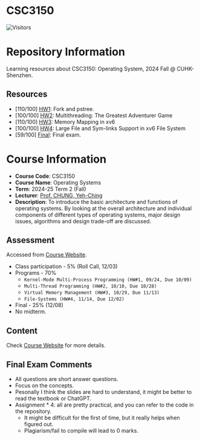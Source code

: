 # CSC3150

![Visitors](https://komarev.com/ghpvc/?username=CSC3150&label=VIEWS)

# Repository Information

Learning resources about CSC3150: Operating System, 2024 Fall @ CUHK-Shenzhen.

## Resources

- [110/100] [HW1](./HW1/report.md): Fork and pstree.
- [100/100] [HW2](./HW2/Report.pdf): Multithreading: The Greatest Adventurer Game
- [110/100] [HW3](./HW3/Report.pdf): Memory Mapping in xv6
- [100/100] [HW4](./HW4/Report.pdf): Large File and Sym-links Support in xv6 File System
- [59/100] [Final](./Final/Final.pdf): Final exam.


# Course Information

- **Course Code**: CSC3150
- **Course Name**: Operating Systems
- **Term**: 2024-25 Term 2 (Fall)
- **Lecturer**: [Prof. CHUNG, Yeh-Ching](https://www.cs.nthu.edu.tw/~ychung/)
- **Description**: To introduce the basic architecture and functions of operating systems. By looking at the overall architecture and individual components of different types of operating systems, major design issues, algorithms and design trade-off are discussed.


## Assessment

Accessed from [Course Website](https://www.cs.nthu.edu.tw/~ychung/syllabus/CSC3150-2024-Fall.htm).

- Class participation - 5% (Roll Call, 12/03)
- Programs - 70%
    - `Kernel-Mode Multi-Process Programming (HW#1, 09/24, Due 10/09)`
    - `Multi-Thread Programming (HW#2, 10/10, Due 10/28)`
    - `Virtual Memory Management (HW#3, 10/29, Due 11/13)`
    - `File-Systems (HW#4, 11/14, Due 12/02)`
- Final - 25% (12/08)
- No midterm.

## Content

Check [Course Website](https://www.cs.nthu.edu.tw/~ychung/syllabus/CSC3150-2024-Fall.htm) for more details.


## Final Exam Comments

- All questions are short answer questions.
- Focus on the concepts.
- Pesonally I think the slides are hard to understand, it might be better to read the textbook or ChatGPT.
- Assignment * 4: all are pretty practical, and you can refer to the code in the repository.
  - It might be difficult for the first of time, but it really helps when figured out.
  - Plagiarism/fail to compile will lead to 0 marks.

